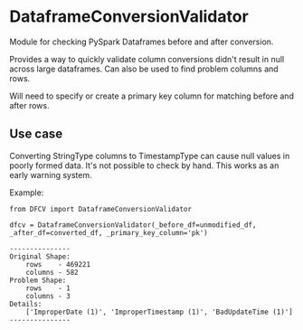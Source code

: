 # DataframeConversionValidator
Module for checking PySpark Dataframes before and after conversion.

Provides a way to quickly validate column conversions didn't result in null across large dataframes.
Can also be used to find problem columns and rows.

Will need to specify or create a primary key column for matching before and after rows.

## Use case
Converting StringType columns to TimestampType can cause null values in poorly formed data. It's not possible
to check by hand. This works as an early warning system.


Example:

    from DFCV import DataframeConversionValidator

    dfcv = DataframeConversionValidator(_before_df=unmodified_df, _after_df=converted_df, _primary_key_column='pk')

    ---------------
    Original Shape:
        rows    - 469221
        columns - 582
    Problem Shape:
        rows    - 1
        columns - 3
    Details:
        ['ImproperDate (1)', 'ImproperTimestamp (1)', 'BadUpdateTime (1)']
    ---------------
